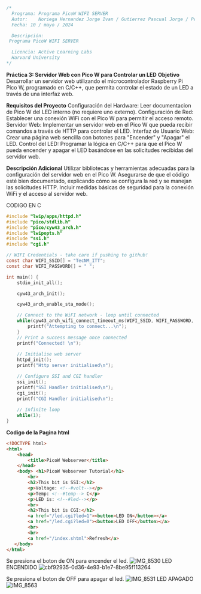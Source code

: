 ```cpp
/*
  Programa: Programa PicoW WIFI SERVER
  Autor:    Noriega Hernandez Jorge Ivan / Gutierrez Pascual Jorge / Pelaez Flores Jhonatan
  Fecha: 10 / mayo / 2024

  Descripción:
 Programa PicoW WIFI SERVER

  Licencia: Active Learning Labs
  Harvard University 
*/
```
**Práctica 3: Servidor Web con Pico W para Controlar un LED**
**Objetivo**
Desarrollar un servidor web utilizando el microcontrolador Raspberry Pi Pico W, programado en C/C++, que permita controlar el estado de un LED a través de una interfaz web.

**Requisitos del Proyecto**
Configuración del Hardware: Leer documentacion de Pico W del LED interno (no requiere uno externo).
Configuración de Red: Establecer una conexión WiFi con el Pico W para permitir el acceso remoto.
Servidor Web: Implementar un servidor web en el Pico W que pueda recibir comandos a través de HTTP para controlar el LED.
Interfaz de Usuario Web: Crear una página web sencilla con botones para "Encender" y "Apagar" el LED.
Control del LED: Programar la lógica en C/C++ para que el Pico W pueda encender y apagar el LED basándose en las solicitudes recibidas del servidor web.

**Descripción Adicional**
Utilizar bibliotecas y herramientas adecuadas para la configuración del servidor web en el Pico W.
Asegurarse de que el código esté bien documentado, explicando cómo se configura la red y se manejan las solicitudes HTTP.
Incluir medidas básicas de seguridad para la conexión WiFi y el acceso al servidor web.

CODIGO EN C
```c
#include "lwip/apps/httpd.h"
#include "pico/stdlib.h"
#include "pico/cyw43_arch.h"
#include "lwipopts.h"
#include "ssi.h"
#include "cgi.h"

// WIFI Credentials - take care if pushing to github!
const char WIFI_SSID[] = "TecNM_ITT";
const char WIFI_PASSWORD[] = " ";

int main() {
    stdio_init_all();

    cyw43_arch_init();

    cyw43_arch_enable_sta_mode();

    // Connect to the WiFI network - loop until connected
    while(cyw43_arch_wifi_connect_timeout_ms(WIFI_SSID, WIFI_PASSWORD, CYW43_AUTH_WPA2_AES_PSK, 30000) != 0){
        printf("Attempting to connect...\n");
    }
    // Print a success message once connected
    printf("Connected! \n");
    
    // Initialise web server
    httpd_init();
    printf("Http server initialised\n");

    // Configure SSI and CGI handler
    ssi_init(); 
    printf("SSI Handler initialised\n");
    cgi_init();
    printf("CGI Handler initialised\n");
    
    // Infinite loop
    while(1);
}
```
**Codigo de la Pagina html**
```html
<!DOCTYPE html>
<html>
    <head> 
        <title>PicoW Webserver</title> 
    </head>
    <body> <h1>PicoW Webserver Tutorial</h1>
        <br>
        <h2>This bit is SSI:</h2>
        <p>Voltage: <!--#volt--></p>
        <p>Temp: <!--#temp--> C</p>
        <p>LED is: <!--#led--></p>
        <br>
        <h2>This bit is CGI:</h2>
        <a href="/led.cgi?led=1"><button>LED ON</button></a>
        <a href="/led.cgi?led=0"><button>LED OFF</button></a>
        <br>
        <br>
        <a href="/index.shtml">Refresh</a>
   </body>
</html>
```

Se presiona el boton de ON para encender el led.
![IMG_8530](https://github.com/JorgeGutierrez-TEC/PicoW-TEC/assets/133905295/1b75bbbb-561b-4cc9-b50c-bb14899ebd8e)
LED ENCENDIDO
![cbf92935-0d36-4e93-b1e7-8be95f113264](https://github.com/JorgeGutierrez-TEC/PicoW-TEC/assets/133905295/d333db9a-3337-4519-aa4b-4f1d61524720)

Se presiona el boton de OFF para apagar el led.
![IMG_8531](https://github.com/JorgeGutierrez-TEC/PicoW-TEC/assets/133905295/4ecb711a-e8d0-481d-904c-bc52136a336e)
LED APAGADO
![IMG_8563](https://github.com/JorgeGutierrez-TEC/PicoW-TEC/assets/133905295/2a0e2b4c-bb17-472d-a59b-6db42f876416)
